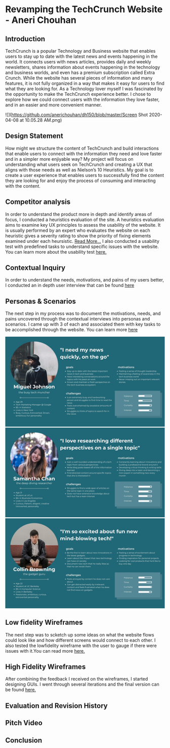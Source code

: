 # Revamping the TechCrunch Website - Aneri Chouhan

## Introduction

TechCrunch is a popular Technology and Business website that enables users to stay up to date with the latest news and events happening in the world. It connects users with news articles, provides daily and weekly newsletters, shares information about events happening in the technology and business worlds, and even has a premium subscription called Extra Crunch. While the website has several pieces of information and many features, it is not fully organized in a way that makes it easy for users to find what they are looking for. As a Technology lover myself I was fascinated by the opportunity to make the TechCrunch experience better. I chose to explore how we could connect users with the information they love faster, and in an easier and more convenient manner. 

![](https://github.com/anerichouhan/dh150/blob/master/Screen Shot 2020-04-08 at 10.05.28 AM.png)

## Design Statement
How might we structure the content of TechCrunch and build interactions that enable users to connect with the information they need and love faster and in a simpler more enjiyable way? My project will focus on understanding what users seek on TechCrunch and creating a UX that aligns with those needs as well as Nielson’s 10 Heuristics. My goal is to create a user experience that enables users to successfully find the content they are looking for and enjoy the process of consuming and interacting with the content.

## Competitor analysis
In order to understand the product more in depth and identify areas of focus, I conducted a heuristics evaluation of the site. A heuristics evaluation aims to examine key UX principles to assess the usability of the website. It is usually performed by an expert who evaluates the website on each heuristic gives a severity rating to show the priority of fixing elements examined under each heursistic. [Read More...](https://github.com/anerichouhan/dh150/blob/master/README.md)
I also conducted a usability test with predefined tasks to understand specific issues with the website. You can learn more about the usability test [here.](https://github.com/anerichouhan/dh150-assignment2)

## Contextual Inquiry
In order to understand the needs, motivations, and pains of my users better, I conducted an in depth user interview that can be found [here](https://github.com/anerichouhan/dh150-assignment04/blob/master/README.md)

## Personas & Scenarios
The next step in my process was to document the motivations, needs, and pains uncovered through the contextual interviews into personas and scenarios. I came up with 3 of each and associated them with key tasks to be accomplished through the website. You can learn more [here](https://github.com/anerichouhan/dh150-personas)


![Persona 1](https://github.com/anerichouhan/dh150-personas/blob/master/1.jpg)
![Persona 2](https://github.com/anerichouhan/dh150-personas/blob/master/3.jpg)
![Persona 3](https://github.com/anerichouhan/dh150-personas/blob/master/5.jpg)

## Low fidelity Wireframes
The next step was to scketch up some ideas on what the website flows could look like and how different screens would connect to each other. I also tested the lowfidelity wireframe with the user to gauge if there were issues with it.You can read more [here.](https://github.com/anerichouhan/lowfi_wireflows/blob/master/README.md)

## High Fidelity Wireframes
After combining the feedback I received on the wireframes, I started designing GUIs. I went through several iterations and the final version can be found [here.](https://www.figma.com/proto/V0V8dwrWILpboToyAR4MYm/TechCrunch?node-id=12%3A4&viewport=-184%2C-712%2C0.3589796721935272&scaling=min-zoom)

## Evaluation and Revision History

## Pitch Video

## Conclusion


